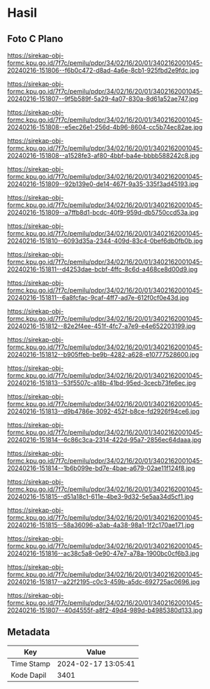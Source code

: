 # Hasil

## Foto C Plano

https://sirekap-obj-formc.kpu.go.id/7f7c/pemilu/pdpr/34/02/16/20/01/3402162001045-20240216-151806--f6b0c472-d8ad-4a6e-8cb1-925fbd2e9fdc.jpg

https://sirekap-obj-formc.kpu.go.id/7f7c/pemilu/pdpr/34/02/16/20/01/3402162001045-20240216-151807--9f5b589f-5a29-4a07-830a-8d61a52ae747.jpg

https://sirekap-obj-formc.kpu.go.id/7f7c/pemilu/pdpr/34/02/16/20/01/3402162001045-20240216-151808--e5ec26e1-256d-4b96-8604-cc5b74ec82ae.jpg

https://sirekap-obj-formc.kpu.go.id/7f7c/pemilu/pdpr/34/02/16/20/01/3402162001045-20240216-151808--a1528fe3-af80-4bbf-ba4e-bbbb588242c8.jpg

https://sirekap-obj-formc.kpu.go.id/7f7c/pemilu/pdpr/34/02/16/20/01/3402162001045-20240216-151809--92b139e0-de14-467f-9a35-335f3ad45193.jpg

https://sirekap-obj-formc.kpu.go.id/7f7c/pemilu/pdpr/34/02/16/20/01/3402162001045-20240216-151809--a7ffb8d1-bcdc-40f9-959d-db5750ccd53a.jpg

https://sirekap-obj-formc.kpu.go.id/7f7c/pemilu/pdpr/34/02/16/20/01/3402162001045-20240216-151810--6093d35a-2344-409d-83c4-0bef6db0fb0b.jpg

https://sirekap-obj-formc.kpu.go.id/7f7c/pemilu/pdpr/34/02/16/20/01/3402162001045-20240216-151811--d4253dae-bcbf-4ffc-8c6d-a468ce8d00d9.jpg

https://sirekap-obj-formc.kpu.go.id/7f7c/pemilu/pdpr/34/02/16/20/01/3402162001045-20240216-151811--6a8fcfac-9caf-4ff7-ad7e-612f0cf0e43d.jpg

https://sirekap-obj-formc.kpu.go.id/7f7c/pemilu/pdpr/34/02/16/20/01/3402162001045-20240216-151812--82e2f4ee-451f-4fc7-a7e9-e4e652203199.jpg

https://sirekap-obj-formc.kpu.go.id/7f7c/pemilu/pdpr/34/02/16/20/01/3402162001045-20240216-151812--b905ffeb-be9b-4282-a628-e10777528600.jpg

https://sirekap-obj-formc.kpu.go.id/7f7c/pemilu/pdpr/34/02/16/20/01/3402162001045-20240216-151813--53f5507c-a18b-41bd-95ed-3cecb73fe6ec.jpg

https://sirekap-obj-formc.kpu.go.id/7f7c/pemilu/pdpr/34/02/16/20/01/3402162001045-20240216-151813--d9b4786e-3092-452f-b8ce-fd2926f94ce6.jpg

https://sirekap-obj-formc.kpu.go.id/7f7c/pemilu/pdpr/34/02/16/20/01/3402162001045-20240216-151814--6c86c3ca-2314-422d-95a7-2856ec64daaa.jpg

https://sirekap-obj-formc.kpu.go.id/7f7c/pemilu/pdpr/34/02/16/20/01/3402162001045-20240216-151814--1b6b099e-bd7e-4bae-a679-02ae11f124f8.jpg

https://sirekap-obj-formc.kpu.go.id/7f7c/pemilu/pdpr/34/02/16/20/01/3402162001045-20240216-151815--d51a18c1-611e-4be3-9d32-5e5aa34d5cf1.jpg

https://sirekap-obj-formc.kpu.go.id/7f7c/pemilu/pdpr/34/02/16/20/01/3402162001045-20240216-151815--58a36096-a3ab-4a38-98a1-1f2c170ae171.jpg

https://sirekap-obj-formc.kpu.go.id/7f7c/pemilu/pdpr/34/02/16/20/01/3402162001045-20240216-151816--ac38c5a8-0e90-47e7-a78a-1900bc0cf6b3.jpg

https://sirekap-obj-formc.kpu.go.id/7f7c/pemilu/pdpr/34/02/16/20/01/3402162001045-20240216-151817--a22f2195-c0c3-459b-a5dc-692725ac0696.jpg

https://sirekap-obj-formc.kpu.go.id/7f7c/pemilu/pdpr/34/02/16/20/01/3402162001045-20240216-151807--40d4555f-a8f2-49d4-989d-b4985380d133.jpg


## Metadata

| Key        | Value               |
| ---------- | ------------------- |
| Time Stamp | 2024-02-17 13:05:41 |
| Kode Dapil | 3401                |



